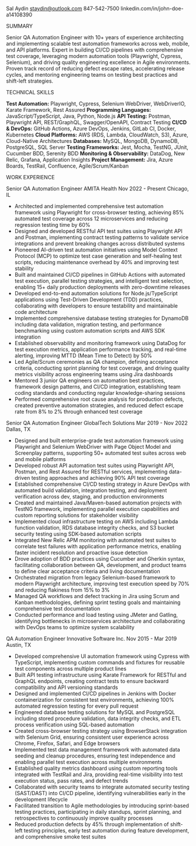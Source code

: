 Sal Aydin
staydin@outlook.com
847-542-7500
linkedin.com/in/john-doe-a14108390


SUMMARY

Senior QA Automation Engineer with 10+ years of experience architecting and implementing scalable test automation frameworks across web, mobile, and API platforms. Expert in building CI/CD pipelines with comprehensive test coverage, leveraging modern automation tools (Playwright, Cypress, Selenium), and driving quality engineering excellence in Agile environments. Proven track record of reducing defect escape rates, accelerating release cycles, and mentoring engineering teams on testing best practices and shift-left strategies.


TECHNICAL SKILLS

**Test Automation:** Playwright, Cypress, Selenium WebDriver, WebDriverIO, Karate Framework, Rest Assured
**Programming Languages:** JavaScript/TypeScript, Java, Python, Node.js
**API Testing:** Postman, Playwright API, REST/GraphQL, Swagger/OpenAPI, Contract Testing
**CI/CD & DevOps:** GitHub Actions, Azure DevOps, Jenkins, GitLab CI, Docker, Kubernetes
**Cloud Platforms:** AWS (RDS, Lambda, CloudWatch, S3), Azure, Cloud-Native Architectures
**Databases:** MySQL, MongoDB, DynamoDB, PostgreSQL, SQL Server
**Testing Frameworks:** Jest, Mocha, TestNG, JUnit, Cucumber BDD, Serenity BDD
**Monitoring & Observability:** DataDog, New Relic, Grafana, Application Insights
**Project Management:** Jira, Azure Boards, TestRail, Confluence, Agile/Scrum/Kanban


WORK EXPERIENCE

Senior QA Automation Engineer
AMITA Health
Nov 2022 - Present
Chicago, IL

- Architected and implemented comprehensive test automation framework using Playwright for cross-browser testing, achieving 85% automated test coverage across 12 microservices and reducing regression testing time by 60%
- Designed and developed RESTful API test suites using Playwright API and Postman, implementing contract testing patterns to validate service integrations and prevent breaking changes across distributed systems
- Pioneered AI-driven test automation initiatives using Model Context Protocol (MCP) to optimize test case generation and self-healing test scripts, reducing maintenance overhead by 40% and improving test stability
- Built and maintained CI/CD pipelines in GitHub Actions with automated test execution, parallel testing strategies, and intelligent test selection, enabling 15+ daily production deployments with zero-downtime releases
- Developed end-to-end automation solutions for Node.js/TypeScript applications using Test-Driven Development (TDD) practices, collaborating with developers to ensure testability and maintainable code architecture
- Implemented comprehensive database testing strategies for DynamoDB including data validation, migration testing, and performance benchmarking using custom automation scripts and AWS SDK integration
- Established observability and monitoring framework using DataDog for test execution metrics, application performance tracking, and real-time alerting, improving MTTD (Mean Time to Detect) by 50%
- Led Agile/Scrum ceremonies as QA champion, defining acceptance criteria, conducting sprint planning for test coverage, and driving quality metrics visibility across engineering teams using Jira dashboards
- Mentored 3 junior QA engineers on automation best practices, framework design patterns, and CI/CD integration, establishing team coding standards and conducting regular knowledge-sharing sessions
- Performed comprehensive root cause analysis for production defects, created preventive automation strategies, and reduced defect escape rate from 8% to 2% through enhanced test coverage


Senior QA Automation Engineer
GlobalTech Solutions
Mar 2019 - Nov 2022
Dallas, TX

- Designed and built enterprise-grade test automation framework using Playwright and Selenium WebDriver with Page Object Model and Screenplay patterns, supporting 50+ automated test suites across web and mobile platforms
- Developed robust API automation test suites using Playwright API, Postman, and Rest Assured for RESTful services, implementing data-driven testing approaches and achieving 90% API test coverage
- Established comprehensive CI/CD testing strategy in Azure DevOps with automated build validation, integration testing, and deployment verification across dev, staging, and production environments
- Created and maintained Java/Maven-based automation projects with TestNG framework, implementing parallel execution capabilities and custom reporting solutions for stakeholder visibility
- Implemented cloud infrastructure testing on AWS including Lambda function validation, RDS database integrity checks, and S3 bucket security testing using SDK-based automation scripts
- Integrated New Relic APM monitoring with automated test suites to correlate test failures with application performance metrics, enabling faster incident resolution and proactive issue detection
- Drove adoption of BDD practices using Cucumber and Gherkin syntax, facilitating collaboration between QA, development, and product teams to define clear acceptance criteria and living documentation
- Orchestrated migration from legacy Selenium-based framework to modern Playwright architecture, improving test execution speed by 70% and reducing flakiness from 15% to 3%
- Managed QA workflows and defect tracking in Jira using Scrum and Kanban methodologies, defining sprint testing goals and maintaining comprehensive test documentation
- Conducted performance and load testing using JMeter and Gatling, identifying bottlenecks in microservices architecture and collaborating with DevOps teams to optimize system scalability


QA Automation Engineer
Innovative Software Inc.
Nov 2015 - Mar 2019
Austin, TX

- Developed comprehensive UI automation framework using Cypress with TypeScript, implementing custom commands and fixtures for reusable test components across multiple product lines
- Built API testing infrastructure using Karate Framework for RESTful and GraphQL endpoints, creating contract tests to ensure backward compatibility and API versioning standards
- Designed and implemented CI/CD pipelines in Jenkins with Docker containerization for consistent test environments, achieving 100% automated regression testing for every pull request
- Engineered database testing solutions for MySQL and PostgreSQL including stored procedure validation, data integrity checks, and ETL process verification using SQL-based automation
- Created cross-browser testing strategy using BrowserStack integration with Selenium Grid, ensuring consistent user experience across Chrome, Firefox, Safari, and Edge browsers
- Implemented test data management framework with automated data seeding and cleanup procedures, ensuring test independence and enabling parallel test execution across multiple environments
- Established quality metrics dashboard using custom reporting tools integrated with TestRail and Jira, providing real-time visibility into test execution status, pass rates, and defect trends
- Collaborated with security teams to integrate automated security testing (SAST/DAST) into CI/CD pipeline, identifying vulnerabilities early in the development lifecycle
- Facilitated transition to Agile methodologies by introducing sprint-based testing practices, participating in daily standups, sprint planning, and retrospectives to continuously improve quality processes
- Reduced production defects by 45% through implementation of shift-left testing principles, early test automation during feature development, and comprehensive smoke test suites



